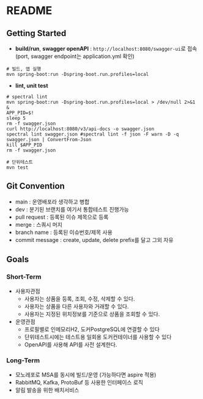# README

## Getting Started
- **build/run**, **swagger openAPI** : `http://localhost:8080/swagger-ui`로 접속 (port, swagger endpoint는 application.yml 확인)
```shell
# 빌드, 앱 실행
mvn spring-boot:run -Dspring-boot.run.profiles=local
```
- **lint, unit test**
```shell
# spectral lint
mvn spring-boot:run -Dspring-boot.run.profiles=local > /dev/null 2>&1 &
APP_PID=$!
sleep 5
rm -f swagger.json
curl http://localhost:8080/v3/api-docs -o swagger.json
spectral lint swagger.json #spectral lint -f json -F warn -D -q swagger.json | ConvertFrom-Json
kill $APP_PID
rm -f swagger.json

# 단위테스트
mvn test
```

## Git Convention
- main : 운영배포라 생각하고 병합
- dev : 분기된 브랜치를 여기서 통합테스트 진행가능
- pull request : 등록된 이슈 제목으로 등록
- merge : 스쿼시 머지
- branch name : 등록된 이슈번호/제목 사용
- commit message : create, update, delete prefix를 달고 그외 자유

## Goals
### Short-Term
- 사용자관점
  - 사용자는 상품을 등록, 조회, 수정, 삭제할 수 있다.
  - 사용자는 상품을 다른 사용자와 거래할 수 있다.
  - 사용자는 지정된 위치정보를 기준으로 상품을 조회할 수 있다.
- 운영관점
  - 프로필별로 인메모리H2, 도커PostgreSQL에 연결할 수 있다
  - 단위테스트시에는 테스트용 일회용 도커컨테이너를 사용할 수 있다
  - OpenAPI를 사용해 API를 사전 설계한다.

### Long-Term
- 모노레포로 MSA를 동시에 빌드/운영 (가능하다면 aspire 적용)
- RabbitMQ, Kafka, ProtoBuf 등 사용한 인터페이스 로직
- 알림 발송을 위한 배치서비스